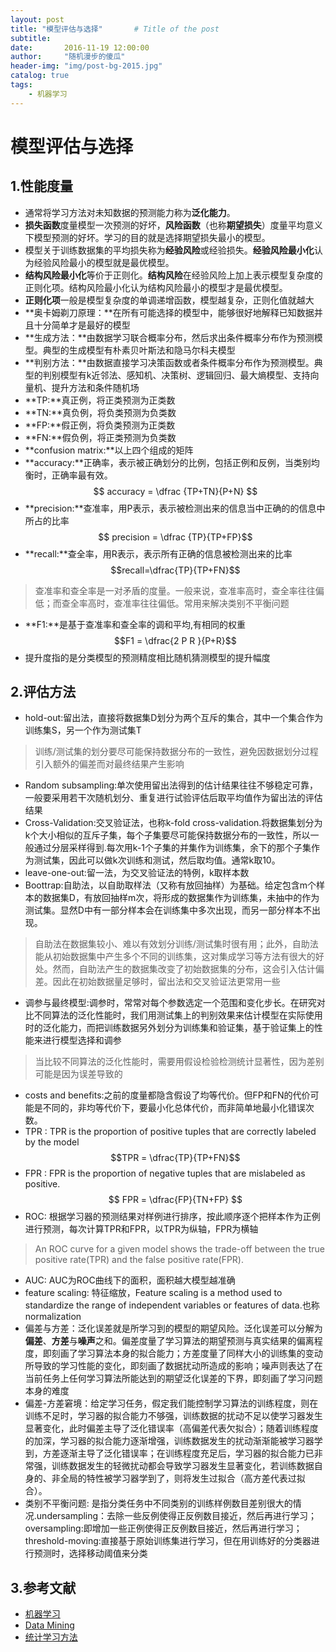 ```yaml
---
layout: post
title: "模型评估与选择"       # Title of the post
subtitle:  
date:       2016-11-19 12:00:00
author:     "随机漫步的傻瓜"
header-img: "img/post-bg-2015.jpg"
catalog: true
tags:
    - 机器学习
---
```


# 模型评估与选择

## 1.性能度量
- 通常将学习方法对未知数据的预测能力称为**泛化能力**。
- **损失函数**度量模型一次预测的好坏，**风险函数**（也称**期望损失**）度量平均意义下模型预测的好坏。学习的目的就是选择期望损失最小的模型。
- 模型关于训练数据集的平均损失称为**经验风险**或经验损失。**经验风险最小化**认为经验风险最小的模型就是最优模型。
- **结构风险最小化**等价于正则化。**结构风险**在经验风险上加上表示模型复杂度的正则化项。结构风险最小化认为结构风险最小的模型才是最优模型。
- **正则化项**一般是模型复杂度的单调递增函数，模型越复杂，正则化值就越大
- **奥卡姆剃刀原理：**在所有可能选择的模型中，能够很好地解释已知数据并且十分简单才是最好的模型
- **生成方法：**由数据学习联合概率分布，然后求出条件概率分布作为预测模型。典型的生成模型有朴素贝叶斯法和隐马尔科夫模型
- **判别方法：**由数据直接学习决策函数或者条件概率分布作为预测模型。典型的判别模型有k近邻法、感知机、决策树、逻辑回归、最大熵模型、支持向量机、提升方法和条件随机场
- **TP:**真正例，将正类预测为正类数
- **TN:**真负例，将负类预测为负类数
- **FP:**假正例，将负类预测为正类数
- **FN:**假负例，将正类预测为负类数
- **confusion matrix:**以上四个组成的矩阵
- **accuracy:**正确率，表示被正确划分的比例，包括正例和反例，当类别均衡时，正确率最有效。
$$ accuracy  = \dfrac {TP+TN}{P+N} $$
- **precision:**查准率，用P表示，表示被检测出来的信息当中正确的的信息中所占的比率$$ precision = \dfrac {TP}{TP+FP}$$
- **recall:**查全率，用R表示，表示所有正确的信息被检测出来的比率$$recall=\dfrac{TP}{TP+FN}$$
>查准率和查全率是一对矛盾的度量。一般来说，查准率高时，查全率往往偏低；而查全率高时，查准率往往偏低。常用来解决类别不平衡问题

- **F1:**是基于查准率和查全率的调和平均,有相同的权重$$F1 = \dfrac{2  P R }{P+R}$$
- 提升度指的是分类模型的预测精度相比随机猜测模型的提升幅度

## 2.评估方法

- hold-out:留出法，直接将数据集D划分为两个互斥的集合，其中一个集合作为训练集S，另一个作为测试集T

> 训练/测试集的划分要尽可能保持数据分布的一致性，避免因数据划分过程引入额外的偏差而对最终结果产生影响

- Random subsampling:单次使用留出法得到的估计结果往往不够稳定可靠，一般要采用若干次随机划分、重复进行试验评估后取平均值作为留出法的评估结果
- Cross-Validation:交叉验证法，也称k-fold cross-validation.将数据集划分为k个大小相似的互斥子集，每个子集要尽可能保持数据分布的一致性，所以一般通过分层采样得到.每次用k-1个子集的并集作为训练集，余下的那个子集作为测试集，因此可以做k次训练和测试，然后取均值。通常k取10。
- leave-one-out:留一法，为交叉验证法的特例，k取样本数
- Boottrap:自助法，以自助取样法（又称有放回抽样）为基础。给定包含m个样本的数据集D，有放回抽样m次，将形成的数据集作为训练集，未抽中的作为测试集。显然D中有一部分样本会在训练集中多次出现，而另一部分样本不出现。

>自助法在数据集较小、难以有效划分训练/测试集时很有用；此外，自助法能从初始数据集中产生多个不同的训练集，这对集成学习等方法有很大的好处。然而，自助法产生的数据集改变了初始数据集的分布，这会引入估计偏差。因此在初始数据量足够时，留出法和交叉验证法更常用一些

- 调参与最终模型:调参时，常常对每个参数选定一个范围和变化步长。在研究对比不同算法的泛化性能时，我们用测试集上的判别效果来估计模型在实际使用时的泛化能力，而把训练数据另外划分为训练集和验证集，基于验证集上的性能来进行模型选择和调参
>当比较不同算法的泛化性能时，需要用假设检验检测统计显著性，因为差别可能是因为误差导致的
- costs and benefits:之前的度量都隐含假设了均等代价。但FP和FN的代价可能是不同的，非均等代价下，要最小化总体代价，而非简单地最小化错误次数。
- TPR : TPR is the proportion of positive tuples that are correctly labeled by the model$$TPR = \dfrac{TP}{TP+FN}$$
- FPR : FPR is the proportion of negative tuples that are mislabeled as positive. $$ FPR = \dfrac{FP}{TN+FP} $$
- ROC: 根据学习器的预测结果对样例进行排序，按此顺序逐个把样本作为正例进行预测，每次计算TPR和FPR，以TPR为纵轴，FPR为横轴

>An ROC curve for a given model shows the trade-off between the true positive rate(TPR)  and the false positive rate(FPR).

- AUC: AUC为ROC曲线下的面积，面积越大模型越准确
- feature scaling: 特征缩放，Feature scaling is a method used to standardize the range of independent variables or features of data.也称normalization
- 偏差与方差：泛化误差就是所学习到的模型的期望风险。泛化误差可以分解为**偏差**、**方差**与**噪声**之和。偏差度量了学习算法的期望预测与真实结果的偏离程度，即刻画了学习算法本身的拟合能力；方差度量了同样大小的训练集的变动所导致的学习性能的变化，即刻画了数据扰动所造成的影响；噪声则表达了在当前任务上任何学习算法所能达到的期望泛化误差的下界，即刻画了学习问题本身的难度
- 偏差-方差窘境：给定学习任务，假定我们能控制学习算法的训练程度，则在训练不足时，学习器的拟合能力不够强，训练数据的扰动不足以使学习器发生显著变化，此时偏差主导了泛化错误率（高偏差代表欠拟合）；随着训练程度的加深，学习器的拟合能力逐渐增强，训练数据发生的扰动渐渐能被学习器学到，方差逐渐主导了泛化错误率；在训练程度充足后，学习器的拟合能力已非常强，训练数据发生的轻微扰动都会导致学习器发生显著变化，若训练数据自身的、非全局的特性被学习器学到了，则将发生过拟合（高方差代表过拟合）。
- 类别不平衡问题: 是指分类任务中不同类别的训练样例数目差别很大的情况.undersampling：去除一些反例使得正反例数目接近，然后再进行学习；oversampling:即增加一些正例使得正反例数目接近，然后再进行学习；threshold-moving:直接基于原始训练集进行学习，但在用训练好的分类器进行预测时，选择移动阈值来分类

## 3.参考文献
- [机器学习](https://book.douban.com/subject/26708119/)
- [Data Mining](https://book.douban.com/subject/6533777/)
- [统计学习方法](https://book.douban.com/subject/10590856/)
